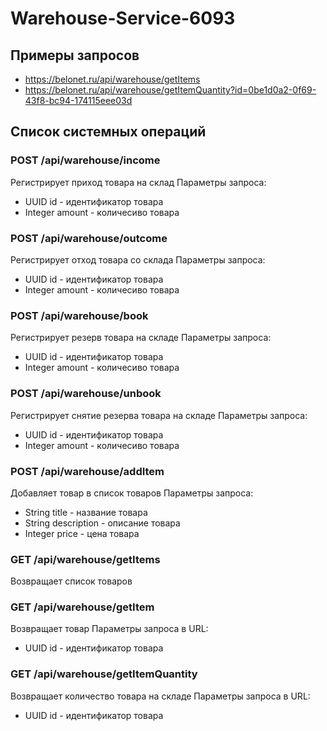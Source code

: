 # Warehouse-Service-6093
## Примеры запросов
* https://belonet.ru/api/warehouse/getItems
* https://belonet.ru/api/warehouse/getItemQuantity?id=0be1d0a2-0f69-43f8-bc94-174115eee03d

## Список системных операций
### POST /api/warehouse/income
Регистрирует приход товара на склад
Параметры запроса:
* UUID id - идентификатор товара
* Integer amount - количесиво товара

### POST /api/warehouse/outcome
Регистрирует отход товара со склада
Параметры запроса:
* UUID id - идентификатор товара
* Integer amount - количесиво товара

### POST /api/warehouse/book
Регистрирует резерв товара на складе
Параметры запроса:
* UUID id - идентификатор товара
* Integer amount - количесиво товара

### POST /api/warehouse/unbook
Регистрирует снятие резерва товара на складе
Параметры запроса:
* UUID id - идентификатор товара
* Integer amount - количесиво товара

### POST /api/warehouse/addItem
Добавляет товар в список товаров
Параметры запроса:
* String title - название товара
* String description - описание товара
* Integer price - цена товара

### GET /api/warehouse/getItems
Возвращает список товаров

### GET /api/warehouse/getItem
Возвращает товар
Параметры запроса в URL:
* UUID id - идентификатор товара

### GET /api/warehouse/getItemQuantity
Возвращает количество товара на складе
Параметры запроса в URL:
* UUID id - идентификатор товара
